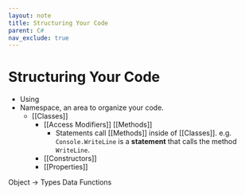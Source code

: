 ```yaml
---
layout: note
title: Structuring Your Code
parent: C#
nav_exclude: true
---
```

# Structuring Your Code

- Using
- Namespace, an area to organize your code.
    - [[Classes]]
        - [[Access Modifiers]]  [[Methods]]
            - Statements call [[Methods]] inside of [[Classes]].
            e.g. `Console.WriteLine` is a **statement** that calls the method `WriteLine`.
        - [[Constructors]]
        - [[Properties]] 

Object  ->  Types
            Data
            Functions
